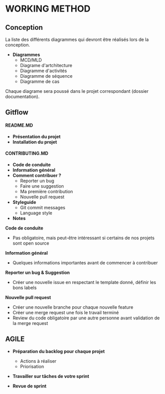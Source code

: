 # WORKING METHOD 

## Conception

La liste des différents diagrammes qui devront être réalisés lors de la conception.

- **Diagrammes**
  - MCD/MLD
  - Diagrame d'artchitecture
  - Diagramme d'activités
  - Diagramme de séquence
  - Diagramme de cas

Chaque diagrame sera poussé dans le projet correspondant (dossier documentation).

## Gitflow

#### README.MD

- **Présentation du projet**
- **Installation du projet**

#### CONTRIBUTING.MD

- **Code de conduite**
- **Information général**
- **Comment contribuer ?**
  - Reporter un bug
  - Faire une suggestion
  - Ma première contribution
  - Nouvelle pull request
- **Styleguide**
  - Git commit messages
  - Language style
- **Notes**

**Code de conduite**
- Pas obligatoire, mais peut-être intéressant si certains de nos projets sont open source

**Information général**
- Quelques informations importantes avant de commencer à contribuer

**Reporter un bug & Suggestion**
- Créer une nouvelle issue en respectant le template donné, définir les bons labels

**Nouvelle pull request**
- Créer une nouvelle branche pour chaque nouvelle feature
- Créer une merge request une fois le travail terminé
- Review du code obligatoire par une autre personne avant validation de la merge request


## AGILE

- **Préparation du backlog pour chaque projet**
  - Actions à réaliser
  - Priorisation

- **Travailler sur tâches de votre sprint**

- **Revue de sprint**

